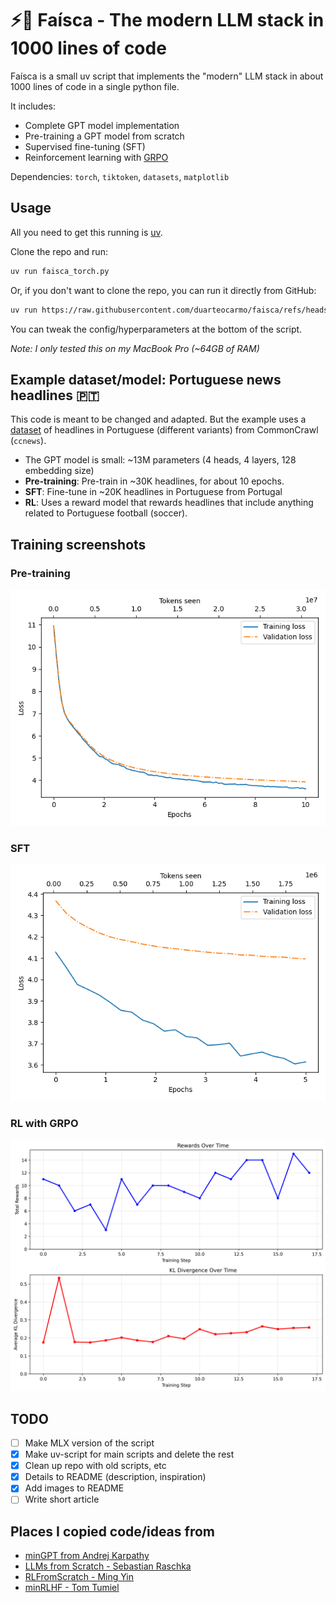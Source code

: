 # ⚡️🐐 Faísca - The modern LLM stack in 1000 lines of code

Faísca is a small uv script that implements the "modern" LLM stack in about 1000 lines of code in a single python file.

It includes:

- Complete GPT model implementation
- Pre-training a GPT model from scratch
- Supervised fine-tuning (SFT)
- Reinforcement learning with [GRPO](<https://en.wikipedia.org/wiki/Policy_gradient_method#Group_Relative_Policy_Optimization_(GRPO)>)

Dependencies: `torch`, `tiktoken`, `datasets`, `matplotlib`

## Usage

All you need to get this running is [uv](https://docs.astral.sh/uv/getting-started/installation/).

Clone the repo and run:

```bash
uv run faisca_torch.py
```

Or, if you don't want to clone the repo, you can run it directly from GitHub:

```bash
uv run https://raw.githubusercontent.com/duarteocarmo/faisca/refs/heads/master/faisca_torch.py
```

You can tweak the config/hyperparameters at the bottom of the script.

_Note: I only tested this on my MacBook Pro (~64GB of RAM)_

## Example dataset/model: Portuguese news headlines 🇵🇹

This code is meant to be changed and adapted. But the example uses a [dataset](https://huggingface.co/datasets/duarteocarmo/ccnews-titles-2016) of headlines in Portuguese (different variants) from CommonCrawl (`ccnews`).

- The GPT model is small: ~13M parameters (4 heads, 4 layers, 128 embedding size)
- **Pre-training**: Pre-train in ~30K headlines, for about 10 epochs.
- **SFT**: Fine-tune in ~20K headlines in Portuguese from Portugal
- **RL**: Uses a reward model that rewards headlines that include anything related to Portuguese football (soccer).

## Training screenshots

### Pre-training

![Pre-training screenshot](./readme/faisca_2025-10-04_22-02-58.png)

### SFT

![SFT screenshot](./readme/faisca_2025-10-04_22-02-58_sft.png)

### RL with GRPO

![RL screenshot](./readme/faisca_2025-10-07_20-21-28_rl.png)

## TODO

- [ ] Make MLX version of the script
- [x] Make uv-script for main scripts and delete the rest
- [x] Clean up repo with old scripts, etc
- [x] Details to README (description, inspiration)
- [x] Add images to README
- [ ] Write short article

## Places I copied code/ideas from

- [minGPT from Andrej Karpathy](https://github.com/karpathy/minGPT)
- [LLMs from Scratch - Sebastian Raschka](https://github.com/rasbt/LLMs-from-scratch)
- [RLFromScratch - Ming Yin](https://github.com/mingyin0312/RLFromScratch)
- [minRLHF - Tom Tumiel](https://github.com/ttumiel/minRLHF)
